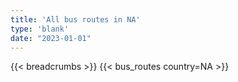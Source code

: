 ```yaml
---
title: 'All bus routes in NA'
type: 'blank'
date: "2023-01-01"
---
```


{{< breadcrumbs >}}
{{< bus_routes country=NA >}}
